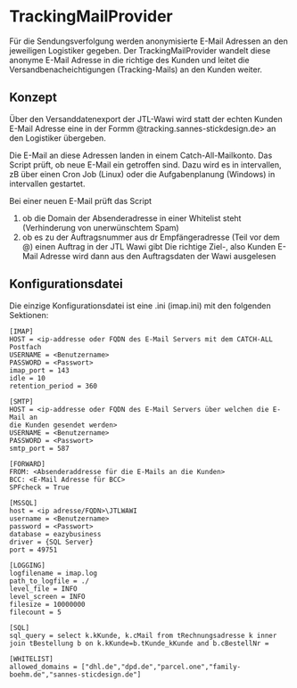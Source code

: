 # TrackingMailProvider
Für die Sendungsverfolgung werden anonymisierte E-Mail Adressen an den 
jeweiligen Logistiker gegeben.
Der TrackingMailProvider wandelt diese anonyme E-Mail Adresse in die 
richtige des Kunden und leitet die Versandbenacheichtigungen 
(Tracking-Mails) an den Kunden weiter.

## Konzept
Über den Versanddatenexport der JTL-Wawi wird statt der echten Kunden 
E-Mail Adresse eine in der Formm <Auftragsnummer>@tracking.sannes-stickdesign.de> an den Logistiker übergeben.

Die E-Mail an diese Adressen landen in einem Catch-All-Mailkonto. Das 
Script prüft, ob neue E-Mail ein getroffen sind. Dazu wird es in 
intervallen, zB über einen Cron Job (Linux) oder die Aufgabenplanung 
(Windows) in intervallen gestartet.

Bei einer neuen E-Mail prüft das Script
1. ob die Domain der Absenderadresse in einer Whitelist steht (Verhinderung 
   von unerwünschtem Spam)
2. ob es zu der Auftragsnummer aus dr Empfängeradresse (Teil vor dem @) 
   einen Auftrag in der JTL Wawi gibt
Die richtige Ziel-, also Kunden E-Mail Adresse wird dann aus den 
   Auftragsdaten der Wawi ausgelesen


## Konfigurationsdatei
Die einzige Konfigurationsdatei ist eine .ini (imap.ini) mit den folgenden 
Sektionen:
```
[IMAP]
HOST = <ip-addresse oder FQDN des E-Mail Servers mit dem CATCH-ALL Postfach
USERNAME = <Benutzername>
PASSWORD = <Passwort>
imap_port = 143
idle = 10
retention_period = 360

[SMTP]
HOST = <ip-addresse oder FQDN des E-Mail Servers über welchen die E-Mail an 
die Kunden gesendet werden>
USERNAME = <Benutzername>
PASSWORD = <Passwort>
smtp_port = 587

[FORWARD]
FROM: <Absenderaddresse für die E-Mails an die Kunden>
BCC: <E-Mail Adresse für BCC>
SPFcheck = True

[MSSQL]
host = <ip adresse/FQDN>\JTLWAWI
username = <Benutzername>
password = <Passwort>
database = eazybusiness
driver = {SQL Server}
port = 49751

[LOGGING]
logfilename = imap.log
path_to_logfile = ./
level_file = INFO
level_screen = INFO
filesize = 10000000
filecount = 5

[SQL]
sql_query = select k.kKunde, k.cMail from tRechnungsadresse k inner join tBestellung b on k.kKunde=b.tKunde_kKunde and b.cBestellNr =

[WHITELIST]
allowed_domains = ["dhl.de","dpd.de","parcel.one","family-boehm.de","sannes-sticdesign.de"]
```